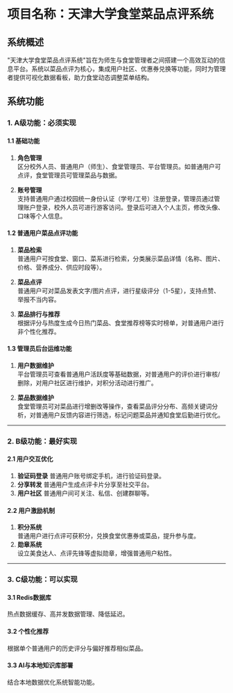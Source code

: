 # 项目名称：天津大学食堂菜品点评系统

## 系统概述

"天津大学食堂菜品点评系统"旨在为师生与食堂管理者之间搭建一个高效互动的信息平台。系统以菜品点评为核心，集成用户社区、优惠券兑换等功能，同时为管理者提供可视化数据看板，助力食堂动态调整菜单结构。

## 系统功能

### 1. A级功能：必须实现

#### 1.1 基础功能

1. **角色管理**  
   区分校外人员、普通用户（师生）、食堂管理员、平台管理员。如普通用户可点评，食堂管理员可管理菜品与数据。

2. **账号管理**  
   支持普通用户通过校园统一身份认证（学号/工号）注册登录，管理员通过管理账户登录，校外人员可进行游客访问。登录后可进入个人主页，修改头像、口味等个人信息。

#### 1.2 普通用户菜品点评功能

1. **菜品检索**  
   普通用户可按食堂、窗口、菜系进行检索，分类展示菜品详情（名称、图片、价格、营养成分、供应时段等）。

2. **菜品点评**  
   普通用户可对菜品发表文字/图片点评，进行星级评分（1-5星），支持点赞、举报不当内容。

3. **菜品排行与推荐**  
   根据评分与热度生成今日热门菜品、食堂推荐榜等实时榜单，对普通用户进行非个性化推荐。

#### 1.3 管理员后台运维功能

1. **用户数据维护**  
   平台管理员可查看普通用户活跃度等基础数据，对普通用户的评价进行审核/删除，对用户社区进行维护，对积分活动进行推广。

2. **菜品数据维护**  
   食堂管理员可对菜品进行增删改等操作，查看菜品评分分布、高频关键词分析，对普通用户反馈内容进行筛选，标记问题菜品并通知食堂后勤进行优化。

---

### 2. B级功能：最好实现

#### 2.1 用户交互优化

1. **验证码登录**
   普通用户账号绑定手机，进行验证码登录。
2. **分享转发**
   普通用户生成点评卡片分享至社交平台。
3. **用户社区**
   普通用户间可关注、私信、创建群聊等。

#### 2.2 用户激励机制

1. **积分系统**  
   普通用户进行点评可获积分，兑换食堂优惠券或菜品，提升参与度。
2. **勋章系统**  
   设立美食达人、点评先锋等虚拟勋章，增强普通用户粘性。

---

### 3. C级功能：可以实现

#### 3.1 Redis数据库 
   热点数据缓存、高并发数据管理、降低延迟。
#### 3.2 个性化推荐  
   根据单个普通用户的历史评分与偏好推荐相似菜品。
#### 3.3 AI与本地知识库部署  
   结合本地数据优化系统智能功能。
